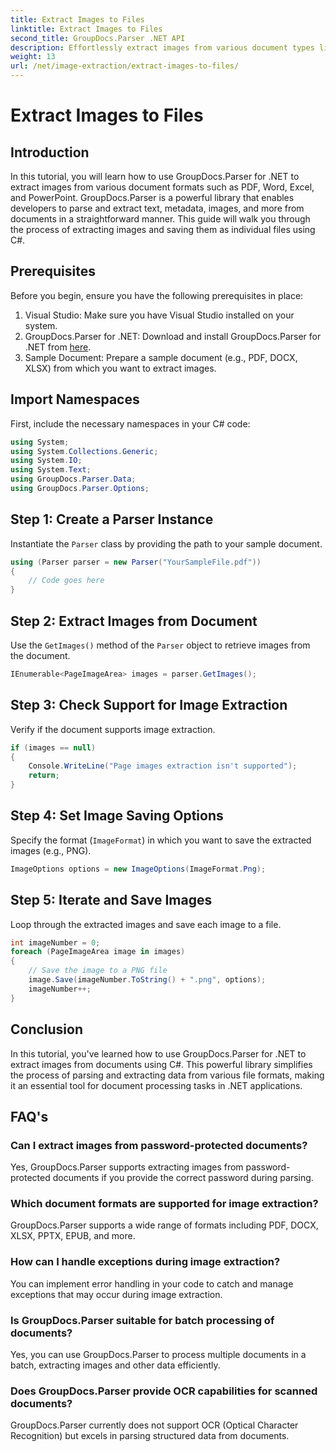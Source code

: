 ```yaml
---
title: Extract Images to Files
linktitle: Extract Images to Files
second_title: GroupDocs.Parser .NET API
description: Effortlessly extract images from various document types like PDF and DOCX using GroupDocs.Parser for .NET. Simplify your document parsing tasks.
weight: 13
url: /net/image-extraction/extract-images-to-files/
---
```


# Extract Images to Files

## Introduction
In this tutorial, you will learn how to use GroupDocs.Parser for .NET to extract images from various document formats such as PDF, Word, Excel, and PowerPoint. GroupDocs.Parser is a powerful library that enables developers to parse and extract text, metadata, images, and more from documents in a straightforward manner. This guide will walk you through the process of extracting images and saving them as individual files using C#.
## Prerequisites
Before you begin, ensure you have the following prerequisites in place:
1. Visual Studio: Make sure you have Visual Studio installed on your system.
2. GroupDocs.Parser for .NET: Download and install GroupDocs.Parser for .NET from [here](https://releases.groupdocs.com/parser/net/).
3. Sample Document: Prepare a sample document (e.g., PDF, DOCX, XLSX) from which you want to extract images.

## Import Namespaces
First, include the necessary namespaces in your C# code:
```csharp
using System;
using System.Collections.Generic;
using System.IO;
using System.Text;
using GroupDocs.Parser.Data;
using GroupDocs.Parser.Options;
```
## Step 1: Create a Parser Instance
Instantiate the `Parser` class by providing the path to your sample document.
```csharp
using (Parser parser = new Parser("YourSampleFile.pdf"))
{
    // Code goes here
}
```
## Step 2: Extract Images from Document
Use the `GetImages()` method of the `Parser` object to retrieve images from the document.
```csharp
IEnumerable<PageImageArea> images = parser.GetImages();
```
## Step 3: Check Support for Image Extraction
Verify if the document supports image extraction.
```csharp
if (images == null)
{
    Console.WriteLine("Page images extraction isn't supported");
    return;
}
```
## Step 4: Set Image Saving Options
Specify the format (`ImageFormat`) in which you want to save the extracted images (e.g., PNG).
```csharp
ImageOptions options = new ImageOptions(ImageFormat.Png);
```
## Step 5: Iterate and Save Images
Loop through the extracted images and save each image to a file.
```csharp
int imageNumber = 0;
foreach (PageImageArea image in images)
{
    // Save the image to a PNG file
    image.Save(imageNumber.ToString() + ".png", options);
    imageNumber++;
}
```

## Conclusion
In this tutorial, you've learned how to use GroupDocs.Parser for .NET to extract images from documents using C#. This powerful library simplifies the process of parsing and extracting data from various file formats, making it an essential tool for document processing tasks in .NET applications.

## FAQ's
### Can I extract images from password-protected documents?
Yes, GroupDocs.Parser supports extracting images from password-protected documents if you provide the correct password during parsing.
### Which document formats are supported for image extraction?
GroupDocs.Parser supports a wide range of formats including PDF, DOCX, XLSX, PPTX, EPUB, and more.
### How can I handle exceptions during image extraction?
You can implement error handling in your code to catch and manage exceptions that may occur during image extraction.
### Is GroupDocs.Parser suitable for batch processing of documents?
Yes, you can use GroupDocs.Parser to process multiple documents in a batch, extracting images and other data efficiently.
### Does GroupDocs.Parser provide OCR capabilities for scanned documents?
GroupDocs.Parser currently does not support OCR (Optical Character Recognition) but excels in parsing structured data from documents.
